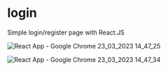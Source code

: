 # login
 Simple login/register page with React.JS
 
 ![React App - Google Chrome 23_03_2023 14_47_25](https://user-images.githubusercontent.com/128338455/227137593-197eaed2-1cd8-47d5-8d5b-82149100a5e1.png)
 
 ![React App - Google Chrome 23_03_2023 14_47_34](https://user-images.githubusercontent.com/128338455/227137476-644b7dc1-4968-4579-a3cd-a5e50d51e48c.png)


